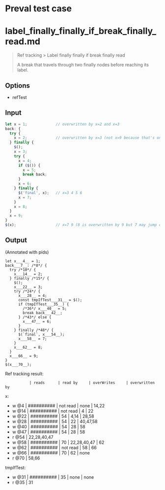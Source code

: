# Preval test case

# label_finally_finally_if_break_finally_read.md

> Ref tracking > Label finally finally if break finally read
> 
> A break that travels through two finally nodes before reaching its label.

## Options

- refTest

## Input

`````js filename=intro
let x = 1;             // overwritten by x=2 and x=3
back: {
  try {
    x = 2;             // overwritten by x=3 (not x=9 because that's only possible by a throw in the finally, which would skip x=9)
  } finally {
    $();
    x = 3;
    try {
      x = 4;
      if ($()) {
        x = 5;
        break back;
      }
      x = 6;
    } finally {
      $('final', x);   // x=3 4 5 6
      x = 7;
    }
    x = 8;
  }
  x = 9;
}
$(x);                  // x=7 9 (8 is overwritten by 9 but 7 may jump over it) 
`````

## Output

(Annotated with pids)

`````filename=intro
let x___4__ = 1;
back___7__: /*8*/ {
  try /*10*/ {
    x___14__ = 2;
  } finally /*15*/ {
    $();
    x___22__ = 3;
    try /*24*/ {
      x___28__ = 4;
      const tmpIfTest___31__ = $();
      if (tmpIfTest___35__) {
        /*36*/ x___40__ = 5;
        break back___42__;
      } /*43*/ else {
        x___47__ = 6;
      }
    } finally /*48*/ {
      $(`final`, x___54__);
      x___58__ = 7;
    }
    x___62__ = 8;
  }
  x___66__ = 9;
}
$(x___70__);
`````

Ref tracking result:

               | reads      | read by     | overWrites     | overwritten by
x:
  - w @4       | ########## | not read    | none           | 14,22
  - w @14      | ########## | not read    | 4              | 22
  - w @22      | ########## | 54          | 4,14           | 28,58
  - w @28      | ########## | 54          | 22             | 40,47,58
  - w @40      | ########## | 54          | 28             | 58
  - w @47      | ########## | 54          | 28             | 58
  - r @54      | 22,28,40,47
  - w @58      | ########## | 70          | 22,28,40,47    | 62
  - w @62      | ########## | not read    | 58             | 66
  - w @66      | ########## | 70          | 62             | none
  - r @70      | 58,66

tmpIfTest:
  - w @31      | ########## | 35          | none           | none
  - r @35      | 31
